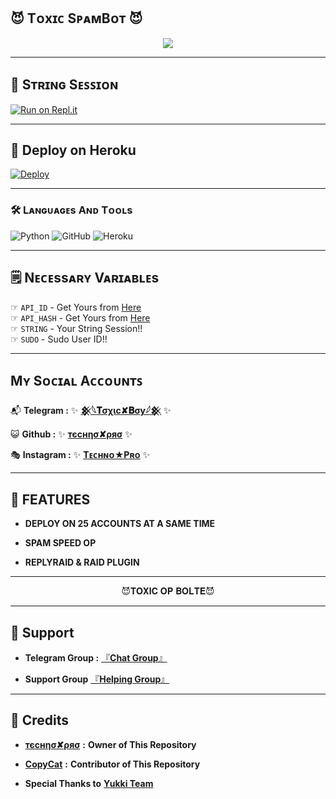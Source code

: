 ## 😈 Tᴏxɪᴄ SᴘᴀᴍBᴏᴛ 😈 

<p align="center">
  <img src="https://telegra.ph/file/d8e19ed588fcc7f0050e2.jpg">
</p>

----------------------

## 🤖 Sᴛʀɪɴɢ Sᴇꜱꜱɪᴏɴ

[![Run on Repl.it](https://repl.it/badge/github/YukkiBot/YukkiSpamBot)](https://replit.com/@TitanOPX/ToXiCxD#main.py)

----------------------

## 🚀 Deploy on Heroku 

[![Deploy](https://www.herokucdn.com/deploy/button.svg)](https://dashboard.heroku.com/new?template=https://github.com/Titan-OP/TOXIC-SPAM)

----------------------

### 🛠️ Lᴀɴɢᴜᴀɢᴇs Aɴᴅ Tᴏᴏʟs

  ![Python](https://img.shields.io/badge/Python-3776AB?style=for-the-badge&logo=python&logoColor=white)
  ![GitHub](https://img.shields.io/badge/GitHub-100000?style=for-the-badge&logo=github&logoColor=white)
  ![Heroku](https://img.shields.io/badge/Heroku-430098?style=for-the-badge&logo=heroku&logoColor=white)

----------------------

## 🗒️ Nᴇᴄᴇssᴀʀʏ Vᴀʀɪᴀʙʟᴇs

☞ `API_ID` - Get Yours from [Here](https://my.telegram.org/)<br>
☞ `API_HASH` - Get Yours from [Here](https://my.telegram.org/)<br>
☞ `STRING` - Your String Session!!<br>
☞ `SUDO` - Sudo User ID!!<br>

----------------------

## Mʏ Sᴏᴄɪᴀʟ Aᴄᴄᴏᴜɴᴛꜱ

📬 **Telegram   :** ✨ [**𒆜𓆩𝐓σχιc✘𝐁σу𓆪𒆜**](https://t.me/ToxicBoyxD) ✨



😺 **Github     :** ✨ [**тєcнησ✘ρяσ**](https://GitHub.com/Titan-OP) ✨



🎭 **Instagram  :** ✨ [**Tᴇᴄʜɴᴏ★Pʀᴏ**](https://instagram.com/miraculous_tech?utm_medium=copy_link) ✨

----------------------

## 📍 FEATURES

   - **DEPLOY ON 25 ACCOUNTS AT A SAME TIME**

   - **SPAM SPEED OP**

   - **REPLYRAID & RAID PLUGIN**

----------------------

<p align="center">
😈𝐓𝐎𝐗𝐈𝐂 𝐎𝐏 𝐁𝐎𝐋𝐓𝐄😈
</p>

----------------------
  
## 👮 Support

  - **Telegram Group :** [『**Chat Group**』 ](https://t.me/naughty_stud_ents)
   
  - **Support Group** [『**Helping Group**』](https://t.me/ToxicSpamxD)

----------------------

## 🎀 Credits

   -  [**тєcнησ✘ρяσ**](https://GitHub.com/Titan-OP) **:** **Owner of This Repository**

   - [**CopyCat**](https://GitHub.com/Copycat-izz-opp) **:** **Contributor of This Repository**

   -  **Special Thanks to** [**Yukki Team**](https://t.me/officialyukki)
